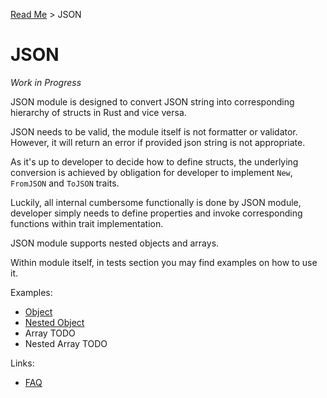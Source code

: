 [Read Me](README.md) > JSON 

# JSON 

_Work in Progress_

JSON module is designed to convert JSON string into corresponding hierarchy of structs in Rust and vice versa.

JSON needs to be valid, the module itself is not formatter or validator. However, it will return an error if provided json string is not appropriate.

As it's up to developer to decide how to define structs, the underlying conversion is achieved by obligation for developer to implement `New`, `FromJSON` and `ToJSON` traits. 

Luckily, all internal cumbersome functionally is done by JSON module, developer simply needs to define properties and invoke corresponding functions within trait implementation.

JSON module supports nested objects and arrays.

Within module itself, in tests section you may find examples on how to use it. 

Examples:

- [Object](object/tests/deserialize_json_to_struct)
- [Nested Object](object/tests/deserialize_json_with_multiple_nested_objects_to_struct)
- Array TODO
- Nested Array TODO

Links:
- [FAQ](FAQ.md)



